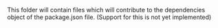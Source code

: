 This folder will contain files which will contribute to the dependencies object of the package.json file.
(Support for this is not yet implemented)